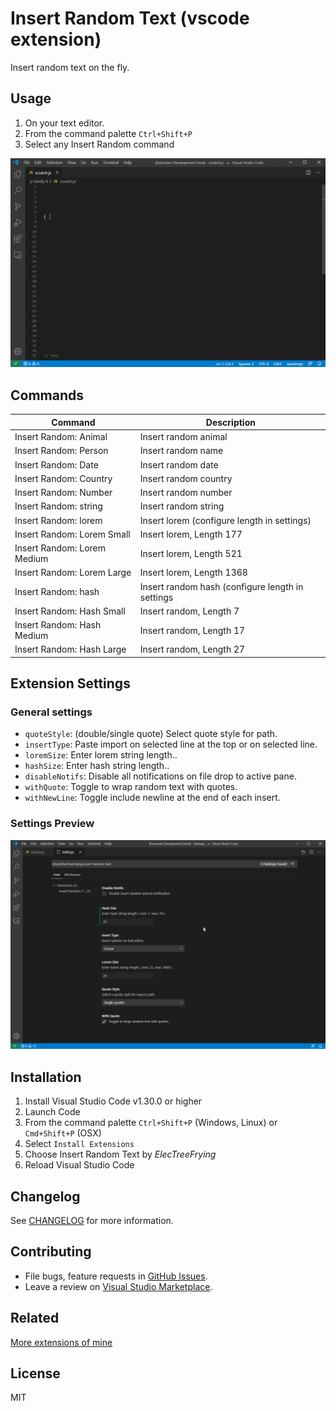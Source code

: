 
# Insert Random Text (vscode extension)

<!-- [![Current version of Insert Random Text][version svg]][package] [![Current downloads of Insert Random Text][downloads svg]][package] [![Current ratings of Insert Random Text][ratings svg]][package] -->

Insert random text on the fly.

## Usage

1. On your text editor.
1. From the command palette `Ctrl+Shift+P`
1. Select any Insert Random command

![insert-random-text-demo](images/playback.gif "Insert random text demo")

## Commands

| Command                     | Description                                         |
| --------------------------- | --------------------------------------------------- |
| Insert Random: Animal       | Insert random animal                                |
| Insert Random: Person       | Insert random name                                  |
| Insert Random: Date         | Insert random date                                  |
| Insert Random: Country      | Insert random country                               |
| Insert Random: Number       | Insert random number                                |
| Insert Random: string       | Insert random string                                |
| Insert Random: lorem        | Insert lorem (configure length in settings)         |
| Insert Random: Lorem Small  | Insert lorem, Length 177                            |
| Insert Random: Lorem Medium | Insert lorem, Length 521                            |
| Insert Random: Lorem Large  | Insert lorem, Length 1368                           |
| Insert Random: hash         | Insert random hash (configure length in settings    |
| Insert Random: Hash Small   | Insert random, Length 7                             |
| Insert Random: Hash Medium  | Insert random, Length 17                            |
| Insert Random: Hash Large   | Insert random, Length 27                            |

## Extension Settings

### General settings

* `quoteStyle`: (double/single quote) Select quote style for path.
* `insertType`: Paste import on selected line at the top or on selected line.
* `loremSize`: Enter lorem string length..
* `hashSize`: Enter hash string length..
* `disableNotifs`: Disable all notifications on file drop to active pane.
* `withQuote`: Toggle to wrap random text with quotes.
* `withNewLine`: Toggle include newline at the end of each insert.

### Settings Preview

![extension-settings-preview](images/settings.gif "Extension settings")

## Installation

  1. Install Visual Studio Code v1.30.0 or higher
  1. Launch Code
  1. From the command palette `Ctrl+Shift+P` (Windows, Linux) or `Cmd+Shift+P` (OSX)
  1. Select `Install Extensions`
  1. Choose Insert Random Text by _ElecTreeFrying_
  1. Reload Visual Studio Code

## Changelog

See [CHANGELOG] for more information.

## Contributing

* File bugs, feature requests in [GitHub Issues].
* Leave a review on [Visual Studio Marketplace].

## Related

[More extensions of mine]

## License

MIT

[version svg]: https://vsmarketplacebadge.apphb.com/version/ElecTreeFrying.insert-random-text.svg
[downloads svg]: https://vsmarketplacebadge.apphb.com/downloads/ElecTreeFrying.insert-random-text.svg
[ratings svg]: https://vsmarketplacebadge.apphb.com/rating-short/ElecTreeFrying.insert-random-text.svg
[package]: https://marketplace.visualstudio.com/items?itemName=ElecTreeFrying.insert-random-text

[VS Code]: https://code.visualstudio.com/
[extension]: https://marketplace.visualstudio.com/VSCode


[CHANGELOG]: https://marketplace.visualstudio.com/items/ElecTreeFrying.insert-random-text/changelog
[Github Issues]: https://github.com/ElecTreeFrying/insert-random-text/issues
[Visual Studio Marketplace]: https://marketplace.visualstudio.com/items?itemName=ElecTreeFrying.insert-random-text&ssr=false#review-details
[More extensions of mine]: https://marketplace.visualstudio.com/publishers/ElecTreeFrying
